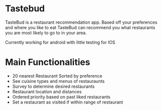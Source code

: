 # Tastebud

TasteBud is a restaurant recommendation app. Based off your preferences and where you like to eat TasteBud can recommend you what restaurants you are most likely to go to in your area.

Currently working for  android with little testing for IOS 

# Main Functionalities
- 20 nearest Restaurant Sorted by preference
- See cuisine types and menus of restauraunts
- Survey to determine desired restaurants
- Restaurant location and distances
- Ordered priority based on past liked restaurants
- Set a restaurant as visited if within range of restaurant

